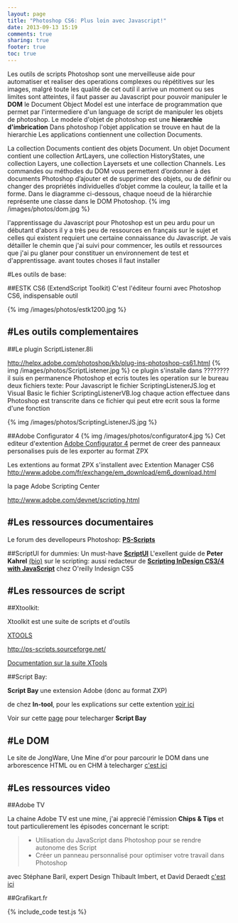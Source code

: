 ```yaml
---
layout: page
title: "Photoshop CS6: Plus loin avec Javascript!"
date: 2013-09-13 15:19
comments: true
sharing: true
footer: true
toc: true
---
```


Les outils de scripts Photoshop sont une merveilleuse aide pour automatiser et realiser des operations complexes ou répétitives
sur les images, malgré toute les qualité de cet outil il arrive un moment ou ses limites sont atteintes, il faut passer au Javascript pour pouvoir manipuler le **DOM** le Document Object Model est une interface de programmation que permet par l'intermediere d'un language de script de manipuler les objets de photoshop. Le modele d'objet de photoshop est une __hierarchie d'imbrication__ Dans  photoshop l'objet application se trouve en haut de la hierarchie Les applications contiennent une collection Documents.

La collection Documents contient des objets Document. Un objet Document contient une
collection ArtLayers, une collection HistoryStates, une collection Layers, une collection Layersets et une
collection Channels. Les commandes ou méthodes du DOM vous permettent d’ordonner à des documents
Photoshop d’ajouter et de supprimer des objets, ou de définir ou changer des propriétés individuelles
d’objet comme la couleur, la taille et la forme. Dans le diagramme ci-dessous, chaque noeud de la
hiérarchie représente une classe dans le DOM Photoshop.
{% img /images/photos/dom.jpg %}

l'apprentissage du Javascript pour Photoshop est un peu ardu pour un débutant d'abors il y a très peu de ressources en français sur le sujet et celles qui existent requiert une certaine connaissance du Javascript. Je vais détailler le chemin que j'ai suivi pour commencer, les outils et ressources que j'ai pu glaner pour constituer un environnement de test et d'apprentissage. avant toutes choses il faut installer


#Les outils de base:

##ESTK CS6 (ExtendScript Toolkit)
C'est l'éditeur fourni avec Photoshop CS6, indispensable outil

{% img /images/photos/estk1200.jpg %}

#Les outils complementaires
---

##Le plugin ScriptListener.8li

<http://helpx.adobe.com/photoshop/kb/plug-ins-photoshop-cs61.html>
{% img /images/photos/ScriptListener.jpg %}
ce plugin s'installe dans ???????? il suis en permanence Photoshop et ecris toutes les operation sur le bureau deux fichiers texte:  Pour Javascript le  fichier ScriptingListenerJS.log et Visual Basic le fichier ScriptingListenerVB.log
chaque action effectuee dans Photoshop est transcrite dans ce fichier
qui peut etre ecrit sous la forme d'une fonction

{% img /images/photos/ScriptingListenerJS.jpg %}


##Adobe Configurator 4
{% img /images/photos/configurator4.jpg %}
Cet editeur d'extention  [Adobe Configurator 4](http://labs.adobe.com/technologies/configurator/)
permet de creer des panneaux personalises puis de les exporter au format ZPX


Les extentions au format ZPX s'installent avec Extention Manager CS6
<http://www.adobe.com/fr/exchange/em_download/em6_download.html>

la page Adobe Scripting Center

<http://www.adobe.com/devnet/scripting.html>

#Les ressources documentaires
---

Le forum des devellopeurs Photoshop: [**PS-Scripts**](http://www.ps-scripts.com/bb/index.php)

##ScriptUI for dummies:
Un must-have [**ScriptUI**](http://www.kahrel.plus.com/indesign/scriptui.html)
 L'exellent guide de  **Peter Kahrel** [(bio)](http://www.oreillynet.com/pub/au/2758) sur le scripting:
aussi redacteur de [**Scripting InDesign CS3/4 with JavaScript**](http://shop.oreilly.com/product/9780596802530.do) chez O'reilly
Indesign CS5

#Les ressources de script
---

##Xtoolkit:

Xtoolkit est une suite de scripts et d'outils

[XTOOLS](http://sourceforge.net/projects/ps-scripts/files/xtools/v2.0b1/)

<http://ps-scripts.sourceforge.net/>

[Documentation sur la suite XTools](http://ps-scripts.sourceforge.net/xtools.html#Anchor-Dem-43404)


##Script Bay:

**Script Bay** une extension Adobe (donc au format ZXP)

de chez **In-tool**, pour les explications sur cette extention [voir ici](http://in-tools.com/article/script-bay/script-panel-replacement-for-the-entire-creative-suite/)

Voir sur cette [page](http://in-tools.com/article/script-bay/script-bay-version-0-1-5/) pour telecharger **Script Bay**


#Le DOM
---

Le site de JongWare, Une Mine d'or pour parcourir le DOM dans une arborescence HTML ou en CHM à telecharger [c'est ici](http://www.jongware.com/idjshelp.html)


#Les ressources video
---

##Adobe TV

La chaine Adobe TV est une mine, j'ai apprecié l'émission **Chips & Tips**
et tout particulierement les épisodes concernant le script:

>* Utilisation du JavaScript dans Photoshop pour se rendre autonome des Script
>* Créer un panneau personnalisé pour optimiser votre travail dans Photoshop

avec Stéphane Baril, expert Design Thibault Imbert, et David Deraedt [c'est ici](http://tv.adobe.com/fr/show/chips-tips/)

##Grafikart.fr



{% include_code test.js %}




